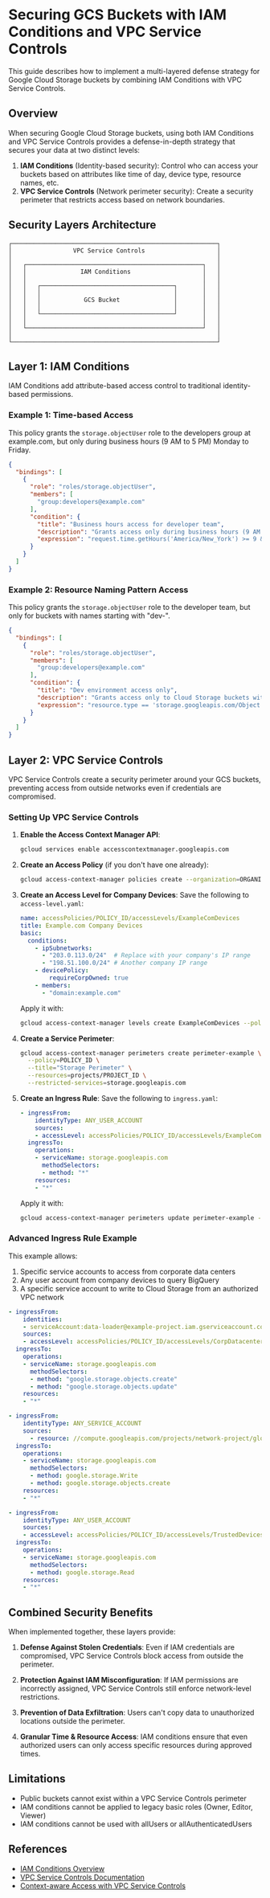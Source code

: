 # Securing GCS Buckets with IAM Conditions and VPC Service Controls

This guide describes how to implement a multi-layered defense strategy for Google Cloud Storage buckets by combining IAM Conditions with VPC Service Controls.

## Overview

When securing Google Cloud Storage buckets, using both IAM Conditions and VPC Service Controls provides a defense-in-depth strategy that secures your data at two distinct levels:

1. **IAM Conditions** (Identity-based security): Control who can access your buckets based on attributes like time of day, device type, resource names, etc.
2. **VPC Service Controls** (Network perimeter security): Create a security perimeter that restricts access based on network boundaries.

## Security Layers Architecture

```
┌─────────────────────────────────────────────────────────┐
│                 VPC Service Controls                    │
│                                                         │
│   ┌─────────────────────────────────────────────────┐   │
│   │               IAM Conditions                    │   │
│   │                                                 │   │
│   │   ┌─────────────────────────────────────┐       │   │
│   │   │                                     │       │   │
│   │   │            GCS Bucket               │       │   │
│   │   │                                     │       │   │
│   │   └─────────────────────────────────────┘       │   │
│   │                                                 │   │
│   └─────────────────────────────────────────────────┘   │
│                                                         │
└─────────────────────────────────────────────────────────┘
```

## Layer 1: IAM Conditions

IAM Conditions add attribute-based access control to traditional identity-based permissions.

### Example 1: Time-based Access

This policy grants the `storage.objectUser` role to the developers group at example.com, but only during business hours (9 AM to 5 PM) Monday to Friday.

```json
{
  "bindings": [
    {
      "role": "roles/storage.objectUser",
      "members": [
        "group:developers@example.com"
      ],
      "condition": {
        "title": "Business hours access for developer team",
        "description": "Grants access only during business hours (9 AM to 5 PM) Monday to Friday",
        "expression": "request.time.getHours('America/New_York') >= 9 && request.time.getHours('America/New_York') <= 17 && request.time.getDayOfWeek('America/New_York') >= 1 && request.time.getDayOfWeek('America/New_York') <= 5"
      }
    }
  ]
}
```

### Example 2: Resource Naming Pattern Access

This policy grants the `storage.objectUser` role to the developer team, but only for buckets with names starting with "dev-".

```json
{
  "bindings": [
    {
      "role": "roles/storage.objectUser",
      "members": [
        "group:developers@example.com"
      ],
      "condition": {
        "title": "Dev environment access only",
        "description": "Grants access only to Cloud Storage buckets with the 'dev-' prefix",
        "expression": "resource.type == 'storage.googleapis.com/Object' && resource.name.startsWith('projects/_/buckets/dev-')"
      }
    }
  ]
}
```

## Layer 2: VPC Service Controls

VPC Service Controls create a security perimeter around your GCS buckets, preventing access from outside networks even if credentials are compromised.

### Setting Up VPC Service Controls

1. **Enable the Access Context Manager API**:
   ```bash
   gcloud services enable accesscontextmanager.googleapis.com
   ```

2. **Create an Access Policy** (if you don't have one already):
   ```bash
   gcloud access-context-manager policies create --organization=ORGANIZATION_ID --title="My Access Policy"
   ```

3. **Create an Access Level for Company Devices**:
   Save the following to `access-level.yaml`:
   ```yaml
   name: accessPolicies/POLICY_ID/accessLevels/ExampleComDevices
   title: Example.com Company Devices
   basic:
     conditions:
       - ipSubnetworks:
         - "203.0.113.0/24"  # Replace with your company's IP range
         - "198.51.100.0/24" # Another company IP range
       - devicePolicy:
           requireCorpOwned: true
       - members:
         - "domain:example.com"
   ```
   
   Apply it with:
   ```bash
   gcloud access-context-manager levels create ExampleComDevices --policy=POLICY_ID --yaml-file=access-level.yaml
   ```

4. **Create a Service Perimeter**:
   ```bash
   gcloud access-context-manager perimeters create perimeter-example \
     --policy=POLICY_ID \
     --title="Storage Perimeter" \
     --resources=projects/PROJECT_ID \
     --restricted-services=storage.googleapis.com
   ```

5. **Create an Ingress Rule**:
   Save the following to `ingress.yaml`:
   ```yaml
   - ingressFrom:
       identityType: ANY_USER_ACCOUNT
       sources:
       - accessLevel: accessPolicies/POLICY_ID/accessLevels/ExampleComDevices
     ingressTo:
       operations:
       - serviceName: storage.googleapis.com
         methodSelectors:
         - method: "*"
       resources:
       - "*"
   ```
   
   Apply it with:
   ```bash
   gcloud access-context-manager perimeters update perimeter-example --policy=POLICY_ID --set-ingress-policies=ingress.yaml
   ```

### Advanced Ingress Rule Example

This example allows:
1. Specific service accounts to access from corporate data centers
2. Any user account from company devices to query BigQuery
3. A specific service account to write to Cloud Storage from an authorized VPC network

```yaml
- ingressFrom:
    identities:
    - serviceAccount:data-loader@example-project.iam.gserviceaccount.com
    sources:
    - accessLevel: accessPolicies/POLICY_ID/accessLevels/CorpDatacenters
  ingressTo:
    operations:
    - serviceName: storage.googleapis.com
      methodSelectors:
      - method: "google.storage.objects.create"
      - method: "google.storage.objects.update"
    resources:
    - "*"

- ingressFrom:
    identityType: ANY_SERVICE_ACCOUNT
    sources:
      - resource: //compute.googleapis.com/projects/network-project/global/networks/prod-vpc-network
  ingressTo:
    operations:
    - serviceName: storage.googleapis.com
      methodSelectors:
      - method: google.storage.Write
      - method: google.storage.objects.create
    resources:
    - "*"

- ingressFrom:
    identityType: ANY_USER_ACCOUNT
    sources:
    - accessLevel: accessPolicies/POLICY_ID/accessLevels/TrustedDevices
  ingressTo:
    operations:
    - serviceName: storage.googleapis.com
      methodSelectors:
      - method: google.storage.Read
    resources:
    - "*"
```

## Combined Security Benefits

When implemented together, these layers provide:

1. **Defense Against Stolen Credentials**: Even if IAM credentials are compromised, VPC Service Controls block access from outside the perimeter.

2. **Protection Against IAM Misconfiguration**: If IAM permissions are incorrectly assigned, VPC Service Controls still enforce network-level restrictions.

3. **Prevention of Data Exfiltration**: Users can't copy data to unauthorized locations outside the perimeter.

4. **Granular Time & Resource Access**: IAM conditions ensure that even authorized users can only access specific resources during approved times.

## Limitations

- Public buckets cannot exist within a VPC Service Controls perimeter
- IAM conditions cannot be applied to legacy basic roles (Owner, Editor, Viewer)
- IAM conditions cannot be used with allUsers or allAuthenticatedUsers

## References

- [IAM Conditions Overview](https://cloud.google.com/iam/docs/conditions-overview)
- [VPC Service Controls Documentation](https://cloud.google.com/vpc-service-controls/docs)
- [Context-aware Access with VPC Service Controls](https://cloud.google.com/vpc-service-controls/docs/ingress-egress-rules)